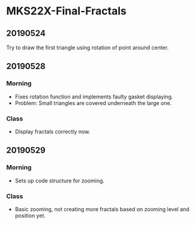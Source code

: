 # MKS22X-Final-Fractals

## 20190524
Try to draw the first triangle using rotation of point around center.

## 20190528
### Morning
- Fixes rotation function and implements faulty gasket displaying.
- Problem: Small triangles are covered underneath the large one.

### Class
- Display fractals correctly now.

## 20190529
### Morning
- Sets up code structure for zooming.

### Class
- Basic zooming, not creating more fractals based on zooming level and position yet.
